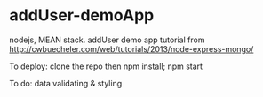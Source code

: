 # addUser-demoApp
nodejs, MEAN stack. addUser demo app tutorial from http://cwbuecheler.com/web/tutorials/2013/node-express-mongo/

To deploy: clone the repo then npm install; npm start

To do: data validating & styling
